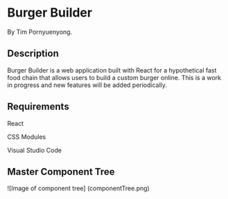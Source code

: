 # Burger Builder

By Tim Pornyuenyong.

## Description

Burger Builder is a web application built with React for a hypothetical fast food chain that allows users to build a custom burger online. This is a work in progress and new features will be added periodically.

## Requirements

React

CSS Modules

Visual Studio Code

## Master Component Tree
![Image of component tree]
(componentTree.png)

